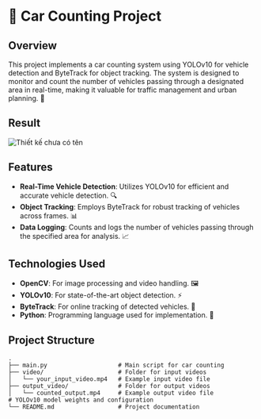 # 🚗 Car Counting Project

## Overview

This project implements a car counting system using YOLOv10 for vehicle detection and ByteTrack for object tracking. The system is designed to monitor and count the number of vehicles passing through a designated area in real-time, making it valuable for traffic management and urban planning. 🌆

## Result
![Thiết kế chưa có tên](https://github.com/user-attachments/assets/96af7c7b-3fa4-4867-bc61-5293157ee6d2)



## Features

- **Real-Time Vehicle Detection**: Utilizes YOLOv10 for efficient and accurate vehicle detection. 🔍
- **Object Tracking**: Employs ByteTrack for robust tracking of vehicles across frames. 📊
- **Data Logging**: Counts and logs the number of vehicles passing through the specified area for analysis. 📈

## Technologies Used

- **OpenCV**: For image processing and video handling. 🖼️
- **YOLOv10**: For state-of-the-art object detection. ⚡
- **ByteTrack**: For online tracking of detected vehicles. 🔄
- **Python**: Programming language used for implementation. 🐍

## Project Structure

```plaintext
.
├── main.py                    # Main script for car counting
├── video/                     # Folder for input videos
│   └── your_input_video.mp4   # Example input video file
├── output_video/              # Folder for output videos
│   └── counted_output.mp4     # Example output video file                 # YOLOv10 model weights and configuration
└── README.md                  # Project documentation
